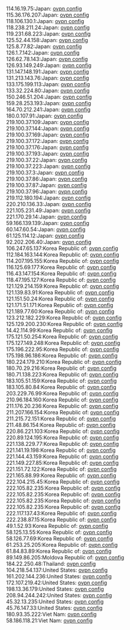 114.16.19.75:Japan: [ovpn config](vpn/114_16_19_75.ovpn)  
115.36.176.207:Japan: [ovpn config](vpn/115_36_176_207.ovpn)  
118.106.130.1:Japan: [ovpn config](vpn/118_106_130_1.ovpn)  
118.238.211.24:Japan: [ovpn config](vpn/118_238_211_24.ovpn)  
119.231.68.223:Japan: [ovpn config](vpn/119_231_68_223.ovpn)  
125.52.44.158:Japan: [ovpn config](vpn/125_52_44_158.ovpn)  
125.8.77.82:Japan: [ovpn config](vpn/125_8_77_82.ovpn)  
126.1.7.142:Japan: [ovpn config](vpn/126_1_7_142.ovpn)  
126.62.78.143:Japan: [ovpn config](vpn/126_62_78_143.ovpn)  
126.93.149.249:Japan: [ovpn config](vpn/126_93_149_249.ovpn)  
131.147.148.191:Japan: [ovpn config](vpn/131_147_148_191.ovpn)  
131.213.143.76:Japan: [ovpn config](vpn/131_213_143_76.ovpn)  
133.175.199.113:Japan: [ovpn config](vpn/133_175_199_113.ovpn)  
133.32.224.80:Japan: [ovpn config](vpn/133_32_224_80.ovpn)  
150.246.51.204:Japan: [ovpn config](vpn/150_246_51_204.ovpn)  
159.28.253.193:Japan: [ovpn config](vpn/159_28_253_193.ovpn)  
164.70.212.241:Japan: [ovpn config](vpn/164_70_212_241.ovpn)  
180.0.107.91:Japan: [ovpn config](vpn/180_0_107_91.ovpn)  
219.100.37.109:Japan: [ovpn config](vpn/219_100_37_109.ovpn)  
219.100.37.144:Japan: [ovpn config](vpn/219_100_37_144.ovpn)  
219.100.37.169:Japan: [ovpn config](vpn/219_100_37_169.ovpn)  
219.100.37.172:Japan: [ovpn config](vpn/219_100_37_172.ovpn)  
219.100.37.176:Japan: [ovpn config](vpn/219_100_37_176.ovpn)  
219.100.37.193:Japan: [ovpn config](vpn/219_100_37_193.ovpn)  
219.100.37.22:Japan: [ovpn config](vpn/219_100_37_22.ovpn)  
219.100.37.223:Japan: [ovpn config](vpn/219_100_37_223.ovpn)  
219.100.37.3:Japan: [ovpn config](vpn/219_100_37_3.ovpn)  
219.100.37.86:Japan: [ovpn config](vpn/219_100_37_86.ovpn)  
219.100.37.87:Japan: [ovpn config](vpn/219_100_37_87.ovpn)  
219.100.37.96:Japan: [ovpn config](vpn/219_100_37_96.ovpn)  
219.112.180.194:Japan: [ovpn config](vpn/219_112_180_194.ovpn)  
220.210.136.33:Japan: [ovpn config](vpn/220_210_136_33.ovpn)  
221.105.231.49:Japan: [ovpn config](vpn/221_105_231_49.ovpn)  
221.170.29.14:Japan: [ovpn config](vpn/221_170_29_14.ovpn)  
59.166.139.139:Japan: [ovpn config](vpn/59_166_139_139.ovpn)  
60.147.60.54:Japan: [ovpn config](vpn/60_147_60_54.ovpn)  
61.125.114.12:Japan: [ovpn config](vpn/61_125_114_12.ovpn)  
92.202.206.40:Japan: [ovpn config](vpn/92_202_206_40.ovpn)  
106.247.65.137:Korea Republic of: [ovpn config](vpn/106_247_65_137.ovpn)  
112.184.163.144:Korea Republic of: [ovpn config](vpn/112_184_163_144.ovpn)  
114.207.195.155:Korea Republic of: [ovpn config](vpn/114_207_195_155.ovpn)  
116.125.69.177:Korea Republic of: [ovpn config](vpn/116_125_69_177.ovpn)  
116.43.147.154:Korea Republic of: [ovpn config](vpn/116_43_147_154.ovpn)  
118.47.195.127:Korea Republic of: [ovpn config](vpn/118_47_195_127.ovpn)  
121.129.214.159:Korea Republic of: [ovpn config](vpn/121_129_214_159.ovpn)  
121.139.83.91:Korea Republic of: [ovpn config](vpn/121_139_83_91.ovpn)  
121.151.50.24:Korea Republic of: [ovpn config](vpn/121_151_50_24.ovpn)  
121.171.51.171:Korea Republic of: [ovpn config](vpn/121_171_51_171.ovpn)  
121.189.77.60:Korea Republic of: [ovpn config](vpn/121_189_77_60.ovpn)  
123.212.182.229:Korea Republic of: [ovpn config](vpn/123_212_182_229.ovpn)  
125.129.200.230:Korea Republic of: [ovpn config](vpn/125_129_200_230.ovpn)  
14.42.114.99:Korea Republic of: [ovpn config](vpn/14_42_114_99.ovpn)  
175.121.50.254:Korea Republic of: [ovpn config](vpn/175_121_50_254.ovpn)  
175.127.149.248:Korea Republic of: [ovpn config](vpn/175_127_149_248.ovpn)  
175.196.222.95:Korea Republic of: [ovpn config](vpn/175_196_222_95.ovpn)  
175.198.96.186:Korea Republic of: [ovpn config](vpn/175_198_96_186.ovpn)  
180.224.179.210:Korea Republic of: [ovpn config](vpn/180_224_179_210.ovpn)  
180.70.29.216:Korea Republic of: [ovpn config](vpn/180_70_29_216.ovpn)  
180.71.138.223:Korea Republic of: [ovpn config](vpn/180_71_138_223.ovpn)  
183.105.51.159:Korea Republic of: [ovpn config](vpn/183_105_51_159.ovpn)  
183.105.80.84:Korea Republic of: [ovpn config](vpn/183_105_80_84.ovpn)  
203.229.76.99:Korea Republic of: [ovpn config](vpn/203_229_76_99.ovpn)  
210.96.184.160:Korea Republic of: [ovpn config](vpn/210_96_184_160.ovpn)  
211.176.20.236:Korea Republic of: [ovpn config](vpn/211_176_20_236.ovpn)  
211.207.166.154:Korea Republic of: [ovpn config](vpn/211_207_166_154.ovpn)  
211.215.72.151:Korea Republic of: [ovpn config](vpn/211_215_72_151.ovpn)  
211.48.86.154:Korea Republic of: [ovpn config](vpn/211_48_86_154.ovpn)  
220.86.221.103:Korea Republic of: [ovpn config](vpn/220_86_221_103.ovpn)  
220.89.124.195:Korea Republic of: [ovpn config](vpn/220_89_124_195.ovpn)  
221.138.229.77:Korea Republic of: [ovpn config](vpn/221_138_229_77.ovpn)  
221.141.19.198:Korea Republic of: [ovpn config](vpn/221_141_19_198.ovpn)  
221.144.43.159:Korea Republic of: [ovpn config](vpn/221_144_43_159.ovpn)  
221.149.227.85:Korea Republic of: [ovpn config](vpn/221_149_227_85.ovpn)  
221.151.72.122:Korea Republic of: [ovpn config](vpn/221_151_72_122.ovpn)  
221.165.88.99:Korea Republic of: [ovpn config](vpn/221_165_88_99.ovpn)  
222.104.215.45:Korea Republic of: [ovpn config](vpn/222_104_215_45.ovpn)  
222.105.82.235:Korea Republic of: [ovpn config](vpn/222_105_82_235.ovpn)  
222.105.82.235:Korea Republic of: [ovpn config](vpn/222_105_82_235.ovpn)  
222.105.82.235:Korea Republic of: [ovpn config](vpn/222_105_82_235.ovpn)  
222.105.82.235:Korea Republic of: [ovpn config](vpn/222_105_82_235.ovpn)  
222.117.137.43:Korea Republic of: [ovpn config](vpn/222_117_137_43.ovpn)  
222.238.87.15:Korea Republic of: [ovpn config](vpn/222_238_87_15.ovpn)  
49.1.52.93:Korea Republic of: [ovpn config](vpn/49_1_52_93.ovpn)  
58.125.13.55:Korea Republic of: [ovpn config](vpn/58_125_13_55.ovpn)  
58.126.77.69:Korea Republic of: [ovpn config](vpn/58_126_77_69.ovpn)  
61.253.25.205:Korea Republic of: [ovpn config](vpn/61_253_25_205.ovpn)  
61.84.83.89:Korea Republic of: [ovpn config](vpn/61_84_83_89.ovpn)  
89.149.86.205:Moldova Republic of: [ovpn config](vpn/89_149_86_205.ovpn)  
184.22.250.48:Thailand: [ovpn config](vpn/184_22_250_48.ovpn)  
104.218.54.137:United States: [ovpn config](vpn/104_218_54_137.ovpn)  
161.202.144.236:United States: [ovpn config](vpn/161_202_144_236.ovpn)  
172.107.219.42:United States: [ovpn config](vpn/172_107_219_42.ovpn)  
198.13.36.179:United States: [ovpn config](vpn/198_13_36_179.ovpn)  
208.94.244.242:United States: [ovpn config](vpn/208_94_244_242.ovpn)  
45.32.13.235:United States: [ovpn config](vpn/45_32_13_235.ovpn)  
45.76.147.33:United States: [ovpn config](vpn/45_76_147_33.ovpn)  
180.93.35.222:Viet Nam: [ovpn config](vpn/180_93_35_222.ovpn)  
58.186.118.21:Viet Nam: [ovpn config](vpn/58_186_118_21.ovpn)  
